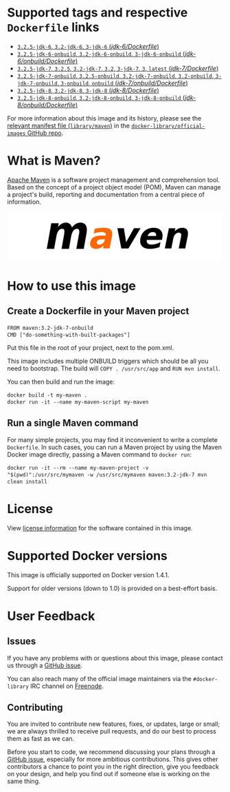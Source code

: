 # Supported tags and respective `Dockerfile` links

- [`3.2.5-jdk-6`, `3.2-jdk-6`, `3-jdk-6` (*jdk-6/Dockerfile*)](https://github.com/carlossg/docker-maven/blob/84b934b2349c83b4ebda7f668b71ba53e60e9c83/jdk-6/Dockerfile)
- [`3.2.5-jdk-6-onbuild`, `3.2-jdk-6-onbuild`, `3-jdk-6-onbuild` (*jdk-6/onbuild/Dockerfile*)](https://github.com/carlossg/docker-maven/blob/b022df671b603a9100ed9e75803ae32f753826a4/jdk-6/onbuild/Dockerfile)
- [`3.2.5-jdk-7`, `3.2.5`, `3.2-jdk-7`, `3.2`, `3-jdk-7`, `3`, `latest` (*jdk-7/Dockerfile*)](https://github.com/carlossg/docker-maven/blob/84b934b2349c83b4ebda7f668b71ba53e60e9c83/jdk-7/Dockerfile)
- [`3.2.5-jdk-7-onbuild`, `3.2.5-onbuild`, `3.2-jdk-7-onbuild`, `3.2-onbuild`, `3-jdk-7-onbuild`, `3-onbuild`, `onbuild` (*jdk-7/onbuild/Dockerfile*)](https://github.com/carlossg/docker-maven/blob/b022df671b603a9100ed9e75803ae32f753826a4/jdk-7/onbuild/Dockerfile)
- [`3.2.5-jdk-8`, `3.2-jdk-8`, `3-jdk-8` (*jdk-8/Dockerfile*)](https://github.com/carlossg/docker-maven/blob/84b934b2349c83b4ebda7f668b71ba53e60e9c83/jdk-8/Dockerfile)
- [`3.2.5-jdk-8-onbuild`, `3.2-jdk-8-onbuild`, `3-jdk-8-onbuild` (*jdk-8/onbuild/Dockerfile*)](https://github.com/carlossg/docker-maven/blob/b022df671b603a9100ed9e75803ae32f753826a4/jdk-8/onbuild/Dockerfile)

For more information about this image and its history, please see the [relevant
manifest file
(`library/maven`)](https://github.com/docker-library/official-images/blob/master/library/maven)
in the [`docker-library/official-images` GitHub
repo](https://github.com/docker-library/official-images).

# What is Maven?

[Apache Maven](http://maven.apache.org) is a software project management and
comprehension tool.
Based on the concept of a project object model (POM),
Maven can manage a project's build,
reporting and documentation from a central piece of information.

![logo](https://raw.githubusercontent.com/docker-library/docs/master/maven/logo.png)

# How to use this image

## Create a Dockerfile in your Maven project

    FROM maven:3.2-jdk-7-onbuild
    CMD ["do-something-with-built-packages"]

Put this file in the root of your project, next to the pom.xml.

This image includes multiple ONBUILD triggers which should be all you need to
bootstrap.
The build will `COPY . /usr/src/app` and `RUN mvn install`.

You can then build and run the image:

    docker build -t my-maven .
    docker run -it --name my-maven-script my-maven


## Run a single Maven command

For many simple projects, you may find it inconvenient to write a complete
`Dockerfile`.
In such cases, you can run a Maven project by using the Maven Docker image
directly, passing a Maven command to `docker run`:

    docker run -it --rm --name my-maven-project -v "$(pwd)":/usr/src/mymaven -w /usr/src/mymaven maven:3.2-jdk-7 mvn clean install

# License

View [license information](https://www.apache.org/licenses/) for the software
contained in this image.

# Supported Docker versions

This image is officially supported on Docker version 1.4.1.

Support for older versions (down to 1.0) is provided on a best-effort basis.

# User Feedback

## Issues

If you have any problems with or questions about this image, please contact us
 through a [GitHub issue](https://github.com/carlossg/docker-maven/issues).

You can also reach many of the official image maintainers via the
`#docker-library` IRC channel on [Freenode](https://freenode.net).

## Contributing

You are invited to contribute new features, fixes, or updates, large or small;
we are always thrilled to receive pull requests, and do our best to process them
as fast as we can.

Before you start to code, we recommend discussing your plans
through a [GitHub issue](https://github.com/carlossg/docker-maven/issues), especially for more ambitious
contributions. This gives other contributors a chance to point you in the right
direction, give you feedback on your design, and help you find out if someone
else is working on the same thing.
